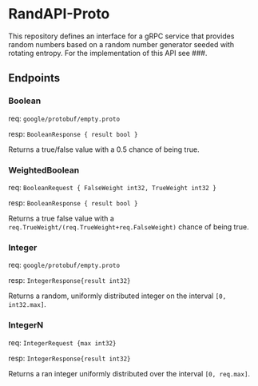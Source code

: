 # RandAPI-Proto

This repository defines an interface for a gRPC service that provides random numbers based 
on a random number generator seeded with rotating entropy. For the implementation of this 
API see ###. 

## Endpoints

### Boolean

req: `google/protobuf/empty.proto`

resp: `BooleanResponse { result bool }`

Returns a true/false value with a 0.5 chance of being true.

### WeightedBoolean

req: `BooleanRequest { FalseWeight int32, TrueWeight int32 }`

resp: `BooleanResponse { result bool }`

Returns a true false value with a `req.TrueWeight/(req.TrueWeight+req.FalseWeight)` chance of being true.

### Integer

req: `google/protobuf/empty.proto`

resp: `IntegerResponse{result int32}`

Returns a random, uniformly distributed integer on the interval `[0, int32.max]`.

### IntegerN

req: `IntegerRequest {max int32}`

resp: `IntegerResponse{result int32}`

Returns a ran integer uniformly distributed over the interval `[0, req.max]`.